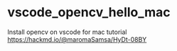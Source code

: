 # vscode_opencv_hello_mac
Install opencv on vscode for mac tutorial
https://hackmd.io/@maromaSamsa/HyDt-08BY
